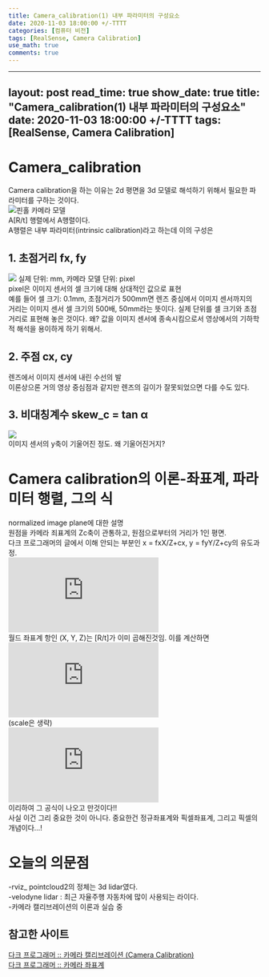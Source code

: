 ```yaml
---
title: Camera_calibration(1) 내부 파라미터의 구성요소
date: 2020-11-03 18:00:00 +/-TTTT
categories: [컴퓨터 비전]
tags: [RealSense, Camera Calibration]
use_math: true
comments: true
---
```


---
layout: post
read_time: true
show_date: true
title: "Camera_calibration(1) 내부 파라미터의 구성요소"
date: 2020-11-03 18:00:00 +/-TTTT
tags: [RealSense, Camera Calibration]
---

# Camera_calibration
Camera calibration을 하는 이유는 2d 평면을 3d 모델로 해석하기 위해서 필요한 파라미터를 구하는 것이다.  
![핀홀 카메라 모델](https://t1.daumcdn.net/cfile/tistory/24758441510E994028)  
A[R/t] 행렬에서 A행렬이다.  
A행렬은 내부 파라미터(intrinsic calibration)라고 하는데 이의 구성은  
## 1. 초점거리 fx, fy
![](https://t1.daumcdn.net/cfile/tistory/22504A475344768E06)
실제 단위: mm, 카메라 모델 단위: pixel  
pixel은 이미지 센서의 셀 크기에 대해 상대적인 값으로 표현  
예를 들어 셀 크기: 0.1mm, 초점거리가 500mm면 렌즈 중심에서 이미지 센서까지의 거리는 이미지 센서 셀 크기의 500배, 50mm라는 뜻이다. 실제 단위를 셀 크기와 초점거리로 표현해 놓은 것이다. 왜? 값을 이미지 센서에 종속시킴으로서 영상에서의 기하학적 해석을 용이하게 하기 위해서.  
## 2. 주점 cx, cy
렌즈에서 이미지 센서에 내린 수선의 발  
이론상으론 거의 영상 중심점과 같지만 렌즈의 길이가 잘못되었으면 다를 수도 있다.  

## 3. 비대칭계수 skew_c = tan α
![](https://t1.daumcdn.net/cfile/tistory/192F8344510E9B3A33)  
이미지 센서의 y축이 기울어진 정도. 왜 기울어진거지?  

# Camera calibration의 이론-좌표계, 파라미터 행렬, 그의 식
normalized image plane에 대한 설명  
원점을 카메라 죄표계의 Zc축이 관통하고, 원점으로부터의 거리가 1인 평면.  
다크 프로그래머의 글에서 이해 안되는 부분인 x = fxX/Z+cx, y = fyY/Z+cy의 유도과정.  
![](https://latex.codecogs.com/gif.latex?s%5Cbegin%7Bbmatrix%7D%20%5Cmathit%7Bx%7D%5C%5C%20%5Cmathit%7By%7D%5C%5C%201%20%5Cend%7Bbmatrix%7D%3D%5Cbegin%7Bbmatrix%7D%20f_%7Bx%7D%26%200%26%20C_%7Bx%7D%5C%5C%200%26%20f_%7By%7D%26%20C_%7By%7D%5C%5C%200%26%200%26%201%20%5Cend%7Bbmatrix%7D%5Ctimes%5Cbegin%7Bbmatrix%7D%20X%5C%5C%20Y%5C%5C%201%20%5Cend%7Bbmatrix%7D)  
월드 좌표계 항인 (X, Y, Z)는 [R/t]가 이미 곱해진것임. 이를 계산하면  
![](https://latex.codecogs.com/gif.latex?%5Cbegin%7Bbmatrix%7D%20%5Cmathit%7Bx%7D%5C%5C%20%5Cmathit%7By%7D%5C%5C%201%20%5Cend%7Bbmatrix%7D%3D%5Cbegin%7Bbmatrix%7D%20f_%7Bx%7DX&plus;C_%7Bx%7DZ%5C%5C%20f_%7By%7DY&plus;C_%7By%7D%5C%5C%20Z%20%5Cend%7Bbmatrix%7D)  
(scale은 생략)  
![](https://latex.codecogs.com/gif.latex?%5Cbegin%7Bbmatrix%7D%20%5Cmathit%7Bx%7D%5C%5C%20%5Cmathit%7By%7D%5C%5C%201%20%5Cend%7Bbmatrix%7D%3DZ%5Ctimes%5Cbegin%7Bbmatrix%7D%20%5Cfrac%7Bf_%7Bx%7DX%7D%7BZ%7D&plus;C_%7Bx%7D%5C%5C%20%5Cfrac%7Bf_%7By%7DY%7D%7BZ%7D&plus;C_%7By%7D%5C%5C%201%20%5Cend%7Bbmatrix%7D)  
이리하여 그 공식이 나오고 만것이다!!  
사실 이건 그리 중요한 것이 아니다. 중요한건 정규좌표계와 픽셀좌표계, 그리고 픽셀의 개념이다...!  

# 오늘의 의문점
-rviz_ pointcloud2의 정체는 3d lidar였다.  
-velodyne lidar : 최근 자율주행 자동차에 많이 사용되는 라이다.  
-카메라 캘리브레이션의 이론과 실습 중  

## 참고한 사이트
[다크 프로그래머 :: 카메라 캘리브레이션 (Camera Calibration)](https://darkpgmr.tistory.com/32#calibration4)  
[다크 프로그래머 :: 카메라 좌표계](http://darkpgmr.tistory.com/77)
